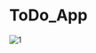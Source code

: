 # ToDo_App

![1](https://github.com/abtinia/ToDo_App/assets/115770904/c4062884-7437-4dac-82ca-baf8739b27bb)
